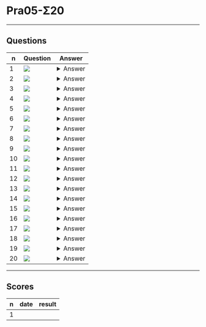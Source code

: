 # Pra05-Σ20

---

## Questions
|n|Question|Answer|
|-|--------|------|
|1|<img src="https://i.imgur.com/xgq2Csg.png">|<details><summary>Answer</summary><img src="https://i.imgur.com/T0Y6VGu.png"></details>|
|2|<img src="https://i.imgur.com/U2rwr8m.png">|<details><summary>Answer</summary><img src="https://i.imgur.com/DbeiZgX.png"></details>|
|3|<img src="https://i.imgur.com/Y0iUwwK.png">|<details><summary>Answer</summary><img src="https://i.imgur.com/X30bWCl.png"></details>|
|4|<img src="https://i.imgur.com/wpB1NnL.png">|<details><summary>Answer</summary><img src="https://i.imgur.com/HLYI0DB.png"></details>|
|5|<img src="https://i.imgur.com/cXvCQpV.png">|<details><summary>Answer</summary><img src="https://i.imgur.com/E9SKu4D.png"></details>|
|6|<img src="https://i.imgur.com/GQRiF2f.png">|<details><summary>Answer</summary><img src="https://i.imgur.com/ZAGTaNn.png"></details>|
|7|<img src="https://i.imgur.com/k0kgGzK.png">|<details><summary>Answer</summary><img src="https://i.imgur.com/HJ0amqG.png"></details>|
|8|<img src="https://i.imgur.com/DFSZcqo.png">|<details><summary>Answer</summary><img src="https://i.imgur.com/MjUj5JZ.png"></details>|
|9|<img src="https://i.imgur.com/qlJhqEF.png">|<details><summary>Answer</summary><img src="https://i.imgur.com/mIMT9SK.png"></details>|
|10|<img src="https://i.imgur.com/N9Tc0a4.png">|<details><summary>Answer</summary><img src="https://i.imgur.com/sumJGTf.png"></details>|
|11|<img src="https://i.imgur.com/py5jFnP.png">|<details><summary>Answer</summary><img src="https://i.imgur.com/jutXPsQ.png"></details>|
|12|<img src="https://i.imgur.com/cxN0Dz7.png">|<details><summary>Answer</summary><img src="https://i.imgur.com/f80cLbV.png"></details>|
|13|<img src="https://i.imgur.com/8muTXm5.png">|<details><summary>Answer</summary><img src="https://i.imgur.com/e7Wqfm5.png"></details>|
|14|<img src="https://i.imgur.com/SH5dOd8.png">|<details><summary>Answer</summary><img src="https://i.imgur.com/vv3rGIy.png"></details>|
|15|<img src="https://i.imgur.com/qT0tQ8h.png">|<details><summary>Answer</summary><img src="https://i.imgur.com/Y3WaEde.png"></details>|
|16|<img src="https://i.imgur.com/FqpLdAi.png">|<details><summary>Answer</summary><img src="https://i.imgur.com/gFg8Rdc.png"></details>|
|17|<img src="https://i.imgur.com/Y1NBJ8C.png">|<details><summary>Answer</summary><img src="https://i.imgur.com/SR7LT2Q.png"></details>|
|18|<img src="https://i.imgur.com/IMQXxXm.png">|<details><summary>Answer</summary><img src="https://i.imgur.com/M7z0wLW.png"></details>|
|19|<img src="https://i.imgur.com/Nd3UcSq.png">|<details><summary>Answer</summary><img src="https://i.imgur.com/b7ZMI92.png"></details>|
|20|<img src="https://i.imgur.com/xwPMiPp.png">|<details><summary>Answer</summary><img src="https://i.imgur.com/1YcqYpq.png"></details>|

---

## Scores
|n|date|result|
|-|----|------|
|1|
